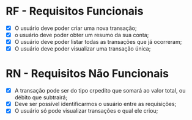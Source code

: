 # RF - Requisitos Funcionais

- [x] O usuário deve poder criar uma nova transação;
- [x] o usuário deve poder obter um resumo da sua conta;
- [x] O usuário deve poder listar todas as transações que já ocorreram;
- [x] O usuário deve poder visualizar uma transação única;

# RN - Requisitos Não Funcionais

- [x] A transação pode ser do tipo crpedito que somará ao valor total, ou débito que subtrairá;
- [x] Deve ser possível identificarmos o usuário entre as requisições;
- [x] O usuário só pode visualizar transações o qual ele criou;